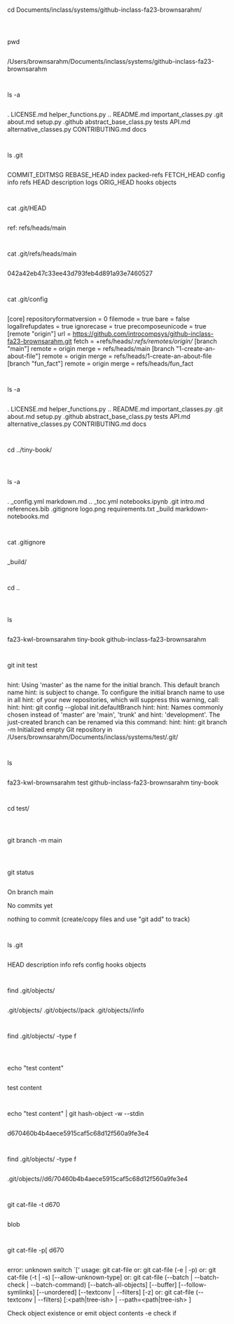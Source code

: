 ```


```
cd Documents/inclass/systems/github-inclass-fa23-brownsarahm/
```

```
```


```
pwd
```

```
/Users/brownsarahm/Documents/inclass/systems/github-inclass-fa23-brownsarahm
```


```
ls -a
```

```
.			LICENSE.md		helper_functions.py
..			README.md		important_classes.py
.git			about.md		setup.py
.github			abstract_base_class.py	tests
API.md			alternative_classes.py
CONTRIBUTING.md		docs
```


```
ls .git
```

```
COMMIT_EDITMSG	REBASE_HEAD	index		packed-refs
FETCH_HEAD	config		info		refs
HEAD		description	logs
ORIG_HEAD	hooks		objects
```


```
cat .git/HEAD 
```

```
ref: refs/heads/main
```


```
cat .git/refs/heads/main 
```

```
042a42eb47c33ee43d793feb4d891a93e7460527
```


```
cat .git/config 
```

```
[core]
	repositoryformatversion = 0
	filemode = true
	bare = false
	logallrefupdates = true
	ignorecase = true
	precomposeunicode = true
[remote "origin"]
	url = https://github.com/introcompsys/github-inclass-fa23-brownsarahm.git
	fetch = +refs/heads/*:refs/remotes/origin/*
[branch "main"]
	remote = origin
	merge = refs/heads/main
[branch "1-create-an-about-file"]
	remote = origin
	merge = refs/heads/1-create-an-about-file
[branch "fun_fact"]
	remote = origin
	merge = refs/heads/fun_fact
```


```
ls -a
```

```
.			LICENSE.md		helper_functions.py
..			README.md		important_classes.py
.git			about.md		setup.py
.github			abstract_base_class.py	tests
API.md			alternative_classes.py
CONTRIBUTING.md		docs
```


```
cd ../tiny-book/
```

```
```


```
ls -a
```

```
.			_config.yml		markdown.md
..			_toc.yml		notebooks.ipynb
.git			intro.md		references.bib
.gitignore		logo.png		requirements.txt
_build			markdown-notebooks.md
```


```
cat .gitignore 
```

```
_build/
```


```
cd ..
```

```
```


```
ls
```

```
fa23-kwl-brownsarahm		tiny-book
github-inclass-fa23-brownsarahm
```


```
git init test
```

```
hint: Using 'master' as the name for the initial branch. This default branch name
hint: is subject to change. To configure the initial branch name to use in all
hint: of your new repositories, which will suppress this warning, call:
hint: 
hint: 	git config --global init.defaultBranch <name>
hint: 
hint: Names commonly chosen instead of 'master' are 'main', 'trunk' and
hint: 'development'. The just-created branch can be renamed via this command:
hint: 
hint: 	git branch -m <name>
Initialized empty Git repository in /Users/brownsarahm/Documents/inclass/systems/test/.git/
```


```
ls
```

```
fa23-kwl-brownsarahm		test
github-inclass-fa23-brownsarahm	tiny-book
```


```
cd test/
```

```
```


```
git branch -m main
```

```
```


```
git status
```

```
On branch main

No commits yet

nothing to commit (create/copy files and use "git add" to track)
```


```
ls .git
```

```
HEAD		description	info		refs
config		hooks		objects
```


```
find .git/objects/
```

```
.git/objects/
.git/objects//pack
.git/objects//info
```


```
find .git/objects/ -type f
```

```
```


```
echo "test content"
```

```
test content
```


```
echo "test content" | git hash-object -w --stdin
```

```
d670460b4b4aece5915caf5c68d12f560a9fe3e4
```


```
find .git/objects/ -type f
```

```
.git/objects//d6/70460b4b4aece5915caf5c68d12f560a9fe3e4
```


```
git cat-file -t d670
```

```
blob
```


```
git cat-file -p[ d670
```

```
error: unknown switch `['
usage: git cat-file <type> <object>
   or: git cat-file (-e | -p) <object>
   or: git cat-file (-t | -s) [--allow-unknown-type] <object>
   or: git cat-file (--batch | --batch-check | --batch-command) [--batch-all-objects]
                    [--buffer] [--follow-symlinks] [--unordered]
                    [--textconv | --filters] [-z]
   or: git cat-file (--textconv | --filters)
                    [<rev>:<path|tree-ish> | --path=<path|tree-ish> <rev>]

Check object existence or emit object contents
    -e                    check if <object> exists
    -p                    pretty-print <object> content

Emit [broken] object attributes
    -t                    show object type (one of 'blob', 'tree', 'commit', 'tag', ...)
    -s                    show object size
    --allow-unknown-type  allow -s and -t to work with broken/corrupt objects
    --use-mailmap         use mail map file
    --mailmap             alias of --use-mailmap

Batch objects requested on stdin (or --batch-all-objects)
    --batch[=<format>]    show full <object> or <rev> contents
    --batch-check[=<format>]
                          like --batch, but don't emit <contents>
    -z                    stdin is NUL-terminated
    --batch-command[=<format>]
                          read commands from stdin
    --batch-all-objects   with --batch[-check]: ignores stdin, batches all known objects

Change or optimize batch output
    --buffer              buffer --batch output
    --follow-symlinks     follow in-tree symlinks
    --unordered           do not order objects before emitting them

Emit object (blob or tree) with conversion or filter (stand-alone, or with batch)
    --textconv            run textconv on object's content
    --filters             run filters on object's content
    --path blob|tree      use a <path> for (--textconv | --filters); Not with 'batch'

```


```
git cat-file -p d670
```

```
test content
```


```
git cat-file -p
```

```
fatal: <object> required with '-p'

usage: git cat-file <type> <object>
   or: git cat-file (-e | -p) <object>
   or: git cat-file (-t | -s) [--allow-unknown-type] <object>
   or: git cat-file (--batch | --batch-check | --batch-command) [--batch-all-objects]
                    [--buffer] [--follow-symlinks] [--unordered]
                    [--textconv | --filters] [-z]
   or: git cat-file (--textconv | --filters)
                    [<rev>:<path|tree-ish> | --path=<path|tree-ish> <rev>]

Check object existence or emit object contents
    -e                    check if <object> exists
    -p                    pretty-print <object> content

Emit [broken] object attributes
    -t                    show object type (one of 'blob', 'tree', 'commit', 'tag', ...)
    -s                    show object size
    --allow-unknown-type  allow -s and -t to work with broken/corrupt objects
    --use-mailmap         use mail map file
    --mailmap ...         alias of --use-mailmap

Batch objects requested on stdin (or --batch-all-objects)
    --batch[=<format>]    show full <object> or <rev> contents
    --batch-check[=<format>]
                          like --batch, but don't emit <contents>
    -z                    stdin is NUL-terminated
    --batch-command[=<format>]
                          read commands from stdin
    --batch-all-objects   with --batch[-check]: ignores stdin, batches all known objects

Change or optimize batch output
    --buffer              buffer --batch output
    --follow-symlinks     follow in-tree symlinks
    --unordered           do not order objects before emitting them

Emit object (blob or tree) with conversion or filter (stand-alone, or with batch)
    --textconv            run textconv on object's content
    --filters             run filters on object's content
    --path blob|tree      use a <path> for (--textconv | --filters); Not with 'batch'

```


```
git cat-file -p d670
```

```
test content
```


```
echo "version 1" > test.txt
```

```
```


```
git hash-object -w test.txt 
```

```
83baae61804e65cc73a7201a7252750c76066a30
```


```
find .git/objects/ -type f
```

```
.git/objects//d6/70460b4b4aece5915caf5c68d12f560a9fe3e4
.git/objects//83/baae61804e65cc73a7201a7252750c76066a30
```


```
git cat-file -t 83ba
```

```
blob
```


```
git status
```

```
On branch main

No commits yet

Untracked files:
  (use "git add <file>..." to include in what will be committed)
	test.txt

nothing added to commit but untracked files present (use "git add" to track)
```


```
ls
```

```
test.txt
```


```
git write-tree
```

```
4b825dc642cb6eb9a060e54bf8d69288fbee4904
```


```
git cat-fil -t 4b82
```

```
git: 'cat-fil' is not a git command. See 'git --help'.

The most similar command is
	cat-file
```


```
git cat-file -t 4b82
```

```
tree
```


```
git cat-file -p 4b82
```

```
```


```
find .git/objects/ -type f
```

```
.git/objects//d6/70460b4b4aece5915caf5c68d12f560a9fe3e4
.git/objects//4b/825dc642cb6eb9a060e54bf8d69288fbee4904
.git/objects//83/baae61804e65cc73a7201a7252750c76066a30
```


```
git update-index --add --cacheinfo 100644 \
```

```
> 83baae61804e65cc73a7201a7252750c76066a30 test.txt
```


```
git status
```

```
On branch main

No commits yet

Changes to be committed:
  (use "git rm --cached <file>..." to unstage)
	new file:   test.txt

```


```
echo "version 2" >> test.text
```

```
```


```
cat test.t
```

```
cat: test.t: No such file or directory
```


```
cat test.t
```

```
test.text  test.txt   
```


```
rm test.text 
```

```
```


```
echo "version 2" >> test.txt
```

```
```


```
cat test.txt 
```

```
version 1
version 2
```


```
git status
```

```
On branch main

No commits yet

Changes to be committed:
  (use "git rm --cached <file>..." to unstage)
	new file:   test.txt

Changes not staged for commit:
  (use "git add <file>..." to update what will be committed)
  (use "git restore <file>..." to discard changes in working directory)
	modified:   test.txt

```


```
git hash-object -w test.txt 
```

```
0c1e7391ca4e59584f8b773ecdbbb9467eba1547
```


```
find .git/objects/ -type f
```

```
.git/objects//0c/1e7391ca4e59584f8b773ecdbbb9467eba1547
.git/objects//d6/70460b4b4aece5915caf5c68d12f560a9fe3e4
.git/objects//4b/825dc642cb6eb9a060e54bf8d69288fbee4904
.git/objects//83/baae61804e65cc73a7201a7252750c76066a30
```


```
git status
```

```
On branch main

No commits yet

Changes to be committed:
  (use "git rm --cached <file>..." to unstage)
	new file:   test.txt

Changes not staged for commit:
  (use "git add <file>..." to update what will be committed)
  (use "git restore <file>..." to discard changes in working directory)
	modified:   test.txt

```


```
git write-tree
```

```
d8329fc1cc938780ffdd9f94e0d364e0ea74f579
```


```
git cat-file -p d832
```

```
100644 blob 83baae61804e65cc73a7201a7252750c76066a30	test.txt
```


```
git cat-file -t d832
```

```
tree
```


```
git status
```

```
On branch main

No commits yet

Changes to be committed:
  (use "git rm --cached <file>..." to unstage)
	new file:   test.txt

Changes not staged for commit:
  (use "git add <file>..." to update what will be committed)
  (use "git restore <file>..." to discard changes in working directory)
	modified:   test.txt

```


```
echo "first commit" | git commit-tree d8329
```

```
0ec6f39c964a3149d426ae45bef4385e14444b2c
```


```
git cat-file 0ec6
```

```
fatal: only two arguments allowed in <type> <object> mode, not 1

usage: git cat-file <type> <object>
   or: git cat-file (-e | -p) <object>
   or: git cat-file (-t | -s) [--allow-unknown-type] <object>
   or: git cat-file (--batch | --batch-check | --batch-command) [--batch-all-objects]
                    [--buffer] [--follow-symlinks] [--unordered]
                    [--textconv | --filters] [-z]
   or: git cat-file (--textconv | --filters)
                    [<rev>:<path|tree-ish> | --path=<path|tree-ish> <rev>]

Check object existence or emit object contents
    -e                    check if <object> exists
    -p                    pretty-print <object> content

Emit [broken] object attributes
    -t                    show object type (one of 'blob', 'tree', 'commit', 'tag', ...)
    -s                    show object size
    --allow-unknown-type  allow -s and -t to work with broken/corrupt objects
    --use-mailmap         use mail map file
    --mailmap ...         alias of --use-mailmap

Batch objects requested on stdin (or --batch-all-objects)
    --batch[=<format>]    show full <object> or <rev> contents
    --batch-check[=<format>]
                          like --batch, but don't emit <contents>
    -z                    stdin is NUL-terminated
    --batch-command[=<format>]
                          read commands from stdin
    --batch-all-objects   with --batch[-check]: ignores stdin, batches all known objects

Change or optimize batch output
    --buffer              buffer --batch output
    --follow-symlinks     follow in-tree symlinks
    --unordered           do not order objects before emitting them

Emit object (blob or tree) with conversion or filter (stand-alone, or with batch)
    --textconv            run textconv on object's content
    --filters             run filters on object's content
    --path blob|tree      use a <path> for (--textconv | --filters); Not with 'batch'

```


```
git cat-file -p 0ec6
```

```
tree d8329fc1cc938780ffdd9f94e0d364e0ea74f579
author Sarah M Brown <brownsarahm@uri.edu> 1697131751 -0400
committer Sarah M Brown <brownsarahm@uri.edu> 1697131751 -0400

first commit
```


```
git cat-file -t 0ec6
```

```
commit
```


```
git status
```

```
On branch main

No commits yet

Changes to be committed:
  (use "git rm --cached <file>..." to unstage)
	new file:   test.txt

Changes not staged for commit:
  (use "git add <file>..." to update what will be committed)
  (use "git restore <file>..." to discard changes in working directory)
	modified:   test.txt

```


```
cat .git/HEAD
```

```
ref: refs/heads/main
```


```
cat .git/refs/heads/main
```

```
cat: .git/refs/heads/main: No such file or directory
```


```
find .git/objects/ -type f
```

```
.git/objects//0c/1e7391ca4e59584f8b773ecdbbb9467eba1547
.git/objects//0e/c6f39c964a3149d426ae45bef4385e14444b2c
.git/objects//d6/70460b4b4aece5915caf5c68d12f560a9fe3e4
.git/objects//d8/329fc1cc938780ffdd9f94e0d364e0ea74f579
.git/objects//4b/825dc642cb6eb9a060e54bf8d69288fbee4904
.git/objects//83/baae61804e65cc73a7201a7252750c76066a30
```


```
echo 0ec6f39c964a3149d426ae45bef4385e14444b2c > .git/refs/head/main
```

```
-bash: .git/refs/head/main: No such file or directory
```


```
echo 0ec6f39c964a3149d426ae45bef4385e14444b2c > .git/refs/heads/main
```

```
```


```
git status
```

```
On branch main
Changes not staged for commit:
  (use "git add <file>..." to update what will be committed)
  (use "git restore <file>..." to discard changes in working directory)
	modified:   test.txt

no changes added to commit (use "git add" and/or "git commit -a")
```


```
git cat-fil -t 0ec6f39c964a3149d426ae45bef4385e14444b2c
```

```
git: 'cat-fil' is not a git command. See 'git --help'.

The most similar command is
	cat-file
```


```
git cat-file -t 0ec6f39c964a3149d426ae45bef4385e14444b2c
```

```
commit
```


```

```

```

## Review today's class

```{include} ../_review/2023-10-12.md
```



## Prepare for Next Class

```{include} ../_prepare/2023-10-12.md
```



## More Practice

```{include} ../_practice/2023-10-12.md
```



## Experience Report Evidence

## Questions After Today's Class 